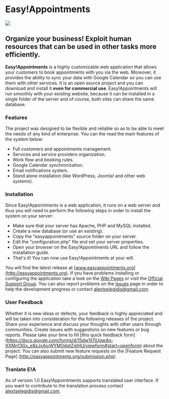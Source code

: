Easy!Appointments
================

<img src="https://dl.dropboxusercontent.com/u/27545985/easyappointments/google-code-banner.png">

## Organize your business! Exploit human resources that can be used in other tasks more efficiently.

**Easy!Appointments** is a highly customizable web application that allows your customers to book 
appointments with you via the web. Moreover, it provides the ability to sync your data with 
Google Calendar so you can use them with other services. It is an open source project and you 
can download and install it **even for commercial use**. Easy!Appointments will run smoothly with 
your existing website, because it can be installed in a single folder of the server and of course, 
both sites can share the same database.

### Features
The project was designed to be flexible and reliable so as to be able to meet the needs of any 
kind of enterprise. You can the read the main features of the system below:

* Full customers and appointments management.
* Services and service providers organization.
* Work flow and booking rules.
* Google Calendar synchronization.
* Email notifications system.
* Stand alone installation (like WordPress, Joomla! and other web systems).

### Installation
Since Easy!Appointments is a web application, it runs on a web server and thus you will need to 
perform the following steps in order to install the system on your server:

* Make sure that your server has Apache, PHP and MySQL installed.
* Create a new database (or use an existing).
* Copy the "easyappointments" source folder on your server.
* Edit the "configuration.php" file and set your server properties.
* Open your browser on the Easy!Appointments URL and follow the installation guide.
* That's it! You can now use Easy!Appointments at your will.

You will find the latest release at [www.easyappointments.org](http://easyappointments.org). If you have problems installing or configuring the application take a look on the [Wiki Pages](https://github.com/alextselegidis/easyappointments/wiki) or visit the [Official Support Group](https://groups.google.com/forum/#!forum/easy-appointments). You can also report problems on the [Issues](https://github.com/alextselegidis/easyappointments/issues) page in order to help the development progress or contact [alextselegidis@gmail.com](mailto:alextselegidis@gmail.com).

### User Feedback
Whether it is new ideas or defects, your feedback is highly appreciated and will be taken into 
consideration for the following releases of the project. Share your experience and discuss your 
thoughts with other users through communities. Create issues with suggestions on new features or 
bug reports. Please take your time to fill [this quick feedback form] (https://docs.google.com/forms/d/15dw1jl7lUgw4q-XXMn13Gx_e8zJxAiyWYMOdqtZqIHU/viewform#start=openform) about the project. You can also submit new feature requests on the [Feature Request Page]
(http://easyappointments.org/submission.php).

### Tranlate E!A
As of version 1.0 Easy!Appointments supports translated user interface. If you want to contribute to the 
translation process contact [alextselegidis@gmail.com](mailto:alextselegidis@gmail.com).

